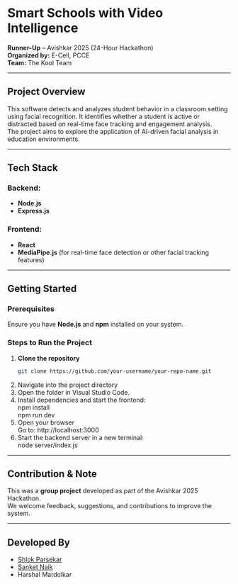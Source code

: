 # **Smart Schools with Video Intelligence**
**Runner-Up** – Avishkar 2025 (24-Hour Hackathon)  
**Organized by:** E-Cell, PCCE  
**Team:** The Kool Team

---

## Project Overview

This software detects and analyzes student behavior in a classroom setting using facial recognition. It identifies whether a student is active or distracted based on real-time face tracking and engagement analysis.  
The project aims to explore the application of AI-driven facial analysis in education environments.

---

## Tech Stack

### Backend:
- **Node.js**
- **Express.js**

### Frontend:
- **React**
- **MediaPipe.js** (for real-time face detection or other facial tracking features)

---

## Getting Started

### Prerequisites
Ensure you have **Node.js** and **npm** installed on your system.

### Steps to Run the Project

1. **Clone the repository**  
   ```bash
   git clone https://github.com/your-username/your-repo-name.git
2. Navigate into the project directory
3. Open the folder in Visual Studio Code.
4. Install dependencies and start the frontend:  
   npm install  
   npm run dev
5. Open your browser  
   Go to: http://localhost:3000
6. Start the backend server in a new terminal:  
   node server/index.js

---

## Contribution & Note

This was a **group project** developed as part of the Avishkar 2025 Hackathon.  
We welcome feedback, suggestions, and contributions to improve the system.

---
   
## Developed By

- [Shlok Parsekar](https://github.com/shlokparsekar27)  
- [Sanket Naik](https://github.com/sanketnaik20)  
- Harshal Mardolkar
